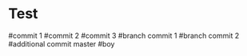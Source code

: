 # Test
#commit 1
#commit 2
#commit 3
#branch commit 1
#branch commit 2
#additional commit master
#boy